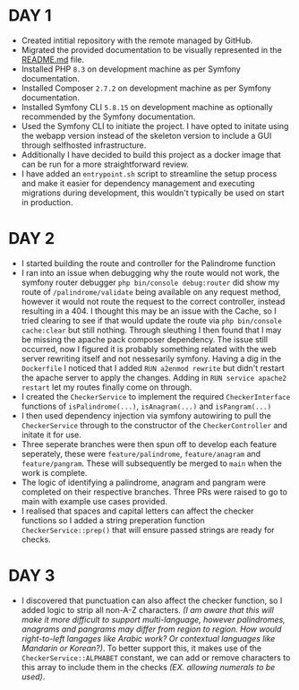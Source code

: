 # DAY 1
+ Created intitial repository with the remote managed by GitHub.
+ Migrated the provided documentation to be visually represented in the [README.md](/README.md) file.
+ Installed PHP `8.3` on development machine as per Symfony documentation.
+ Installed Composer `2.7.2` on development machine as per Symfony documentation.
+ Installed Symfony CLI `5.8.15` on development machine as optionally recommended by the Symfony documentation.
+ Used the Symfony CLI to initiate the project. I have opted to initate using the webapp version instead of the skeleton version to include a GUI through selfhosted infrastructure.
+ Additionally I have decided to build this project as a docker image that can be run for a more straightforward review.
+ I have added an `entrypoint.sh` script to streamline the setup process and make it easier for dependency management and executing migrations during development, this wouldn't typically be used on start in production.
# DAY 2
+ I started building the route and controller for the Palindrome function
+ I ran into an issue when debugging why the route would not work, the symfony router debugger `php bin/console debug:router` did show my route of `/palindrome/validate` being available on any request method, however it would not route the request to the correct controller, instead resulting in a 404. I thought this may be an issue with the Cache, so I tried clearing to see if that would update the route via `php bin/console cache:clear` but still nothing. Through sleuthing I then found that I may be missing the apache pack composer dependency. The issue still occurred, now I figured it is probably something related with the web server rewriting itself and not nessesarily symfony. Having a dig in the `Dockerfile` I noticed that I added `RUN a2enmod rewrite` but didn't restart the apache server to apply the changes. Adding in `RUN service apache2 restart` let my routes finally come on through.
+ I created the `CheckerService` to implement the required `CheckerInterface` functions of `isPalindrome(...)`, `isAnagram(...)` and `isPangram(...)`
+ I then used dependency injection via symfony autowiring to pull the `CheckerService` through to the constructor of the `CheckerController` and initate it for use.
+ Three seperate branches were then spun off to develop each feature seperately, these were `feature/palindrome`, `feature/anagram` and `feature/pangram`. These will subsequently be merged to `main` when the work is complete.
+ The logic of identifying a palindrome, anagram and pangram were completed on their respective branches. Three PRs were raised to go to main with example use cases provided.
+ I realised that spaces and capital letters can affect the checker functions so I added a string preperation function `CheckerService::prep()` that will ensure passed strings are ready for checks.
# DAY 3
+ I discovered that punctuation can also affect the checker function, so I added logic to strip all non-A-Z characters. *(I am aware that this will make it more difficult to support multi-language, however palindromes, anagrams and pangrams may differ from region to region. How would right-to-left langages like Arabic work? Or contextual languages like Mandarin or Korean?)*. To better support this, it makes use of the `CheckerService::ALPHABET` constant, we can add or remove characters to this array to include them in the checks *(EX. allowing numerals to be used)*.